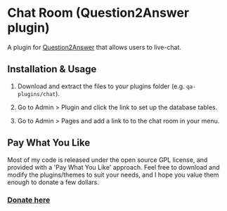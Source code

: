 
Chat Room (Question2Answer plugin)
=================================================

A plugin for [Question2Answer](http://www.question2answer.org) that allows users to live-chat.


Installation & Usage
-------------------------------------------------

1. Download and extract the files to your plugins folder (e.g. `qa-plugins/chat`).

2. Go to Admin > Plugin and click the link to set up the database tables.

3. Go to Admin > Pages and add a link to to the chat room in your menu.


Pay What You Like
-------------------------------------------------

Most of my code is released under the open source GPL license, and provided with a 'Pay What You Like' approach. Feel free to download and modify the plugins/themes to suit your needs, and I hope you value them enough to donate a few dollars.

### [Donate here](https://www.paypal.com/cgi-bin/webscr?cmd=_s-xclick&hosted_button_id=4R5SHBNM3UDLU)
